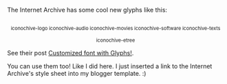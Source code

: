 The Internet Archive has some cool new glyphs like this:

<style>
.icons div { display: inline-block; }
.icons span { font-size: 300%; }
.icons { font-size: 80%; text-align: center; }
</style>

<div class='container'>
<div class='row'>
<div class='col-xs-12'>
<div class='icons'>
<div class="well well-sm"><span class="iconochive-logo"></span><br/>iconochive-logo</div>
<div class="well well-sm"><span class="iconochive-audio"></span><br/>iconochive-audio</div>
<div class="well well-sm"><span class="iconochive-movies"></span><br/>iconochive-movies</div>
<div class="well well-sm"><span class="iconochive-software"></span><br/>iconochive-software</div>
<div class="well well-sm"><span class="iconochive-texts"></span><br/>iconochive-texts</div>
<div class="well well-sm"><span class="iconochive-etree"></span><br/>iconochive-etree</div>
</div>
</div>
</div>
</div>

See their post [Customized font with Glyphs!](https://archive.org/help/coding.php).

You can use them too! Like I did here. I just inserted a link to the Internet Archive's style sheet into my blogger template. :) 
